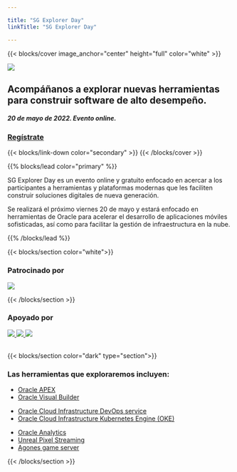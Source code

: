 ```yaml
---

title: "SG Explorer Day"
linkTitle: "SG Explorer Day"  

---
```


{{< blocks/cover image_anchor="center" height="full" color="white" >}}
<div class="container">
	<div class="row justify-content-around align-items-center mb-5">
		<div class="col-8 col-md-5">
			<img class="img-fluid" src="/explorerday/images/logo.png" />
		</div>
		<div class="col-11 col-md-6">
			<h2 class="text-white">Acompáñanos a explorar nuevas herramientas para construir software de alto desempeño.</h2>
			<div class="d-flex justify-content-center">
			<h5 class="bg-secondary text-white py-2 px-3">20 de mayo de 2022. Evento online.</h5>
			</div>
		</div>
	</div>	
    <a class="btn btn-primary px-3 pt-3 pb-2 mb-5" href="/explorerday/registro"><h3>Regístrate</h3></a>
</div>


{{< blocks/link-down color="secondary" >}}
{{< /blocks/cover >}}


{{% blocks/lead color="primary" %}}

SG Explorer Day es un evento online y gratuito enfocado en acercar a los participantes a herramientas y plataformas modernas que les faciliten construir soluciones digitales de nueva generación.

Se realizará el próximo viernes 20 de mayo y estará enfocado en herramientas de Oracle para acelerar el desarrollo de aplicaciones móviles sofisticadas, así como para facilitar la gestión de infraestructura en la nube.

{{% /blocks/lead %}}

{{< blocks/section color="white">}}
<div class="col text-center">
<h3>Patrocinado por</h3>
<a href="https://www.oracle.com/mx/cloud/" target="_blank">
    <img src="/explorerday/images/sponsors/Oracle_Cloud.png" class="img-fluid">
</a>
</div>


{{< /blocks/section >}}

<div class="col text-center">
<h3>Apoyado por</h3>
<a href="https://www.womeningamex.org/" target="_blank">
    <img src="/explorerday/images/sponsors/WomeninGamex.png" class="img-fluid">
</a>
<a href="https://technolatinas.org/" target="_blank">
    <img src="/explorerday/images/sponsors/TechnoLatinaspng.png" class="img-fluid">
</a>
<a href="https://www.meetup.com/es/gdljug/" target="_blank">
    <img src="/explorerday/images/sponsors/gdl_jug_logo.png" class="img-fluid">
</a>
</div>
<br>

{{< blocks/section color="dark" type="section">}}
<h3 class="text-center mb-5">Las herramientas que exploraremos incluyen:</h3>
<div id="tools-list" class="row">
<div class="col-12 col-md-4 my-0 py-0">

 * [Oracle APEX](https://apex.oracle.com/es/)
 * [Oracle Visual Builder](https://www.oracle.com/application-development/visual-builder/)
</div>
<div class="col-12 col-md-4">

 * [Oracle Cloud Infrastructure DevOps service](https://www.oracle.com/devops/devops-service/)
 * [Oracle Cloud Infrastructure Kubernetes Engine (OKE)](https://www.oracle.com/cloud-native/container-engine-kubernetes/)

</div>

<div class="col-12 col-md-4">

 * [Oracle Analytics](https://www.oracle.com/business-analytics/)
 * [Unreal Pixel Streaming](https://docs.unrealengine.com/5.0/en-US/pixel-streaming-in-unreal-engine/)
 * [Agones game server](https://agones.dev/site/)
</div>

</div>

{{< /blocks/section >}}




